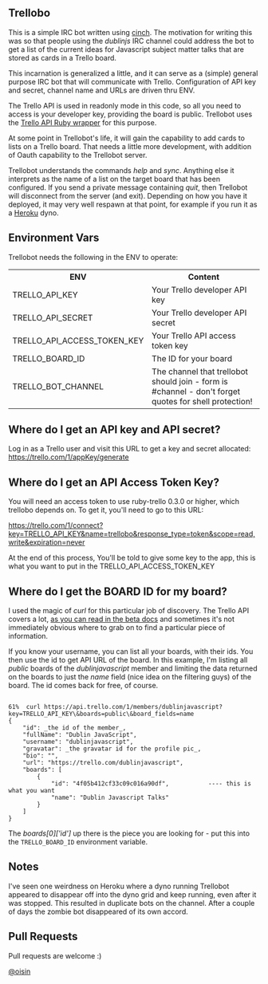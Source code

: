 ## Trellobo
This is a simple IRC bot written using [cinch](http://github.com/cinchrb/cinch). The motivation for writing this was so that people using the *dublinjs* IRC channel could address the bot to get a list of the current ideas for Javascript subject matter talks that are stored as cards in a Trello board. 

This incarnation is generalized a little, and it can serve as a (simple) general purpose IRC bot that will communicate with Trello. Configuration of API key and secret, channel name and URLs are driven thru ENV. 

The Trello API is used in readonly mode in this code, so all you need to access is your developer key, providing the board is public. Trellobot uses the [Trello API Ruby wrapper](https://github.com/jeremytregunna/ruby-trello) for this purpose.

At some point in Trellobot's life, it will gain the capability to add cards to lists on a Trello board. That needs a little more development, with addition of Oauth capability to the Trellobot server.

Trellobot understands the commands *help* and *sync*. Anything else it interprets as the name of a list on the target board that has been configured. If you send a private message containing *quit*, then Trellobot will disconnect from the server (and exit). Depending on how you have it deployed, it may very well respawn at that point, for example if you run it as a [Heroku](http://www.heroku.com) dyno. 

## Environment Vars
Trellobot needs the following in the ENV to operate:
<table>
  <tr><th>ENV</th><th>Content</th></tr>
  <tr><td>TRELLO_API_KEY</td><td>Your Trello developer API key</td></tr>
  <tr><td>TRELLO_API_SECRET</td><td>Your Trello developer API secret</td></tr>
  <tr><td>TRELLO_API_ACCESS_TOKEN_KEY</td><td>Your Trello API access token key</td></tr>
  <tr><td>TRELLO_BOARD_ID</td><td>The ID for your board</td></tr>
  <tr><td>TRELLO_BOT_CHANNEL</td><td>The channel that trellobot should join - form is #channel - don't forget quotes for shell protection!</td></tr>
</table>

## Where do I get an API key and API secret?
Log in as a Trello user and visit this URL to get a key and secret allocated: https://trello.com/1/appKey/generate

## Where do I get an API Access Token Key?
You will need an access token to use ruby-trello 0.3.0 or higher, which trellobo depends on. To get it, you'll need to go to this URL:

https://trello.com/1/connect?key=TRELLO_API_KEY&name=trellobo&response_type=token&scope=read,write&expiration=never

At the end of this process, You'll be told to give some key to the app, this is what you want to put in the TRELLO_API_ACCESS_TOKEN_KEY

## Where do I get the BOARD ID for my board?
I used the magic of _curl_ for this particular job of discovery. The Trello API covers a lot, [as you can read in the beta docs](https://trello.com/docs/api/index.html) and sometimes it's not immediately obvious where to grab on to find a particular piece of information. 

If you know your username, you can list all your boards, with their ids. You then use the id to get API URL of the board. In this example, I'm listing all _public_ boards of the _dublinjavascript_ member and limiting the data returned on the boards to just the _name_ field (nice idea on the filtering guys) of the board. The id comes back for free, of course.

<pre><code>
61%  curl https://api.trello.com/1/members/dublinjavascript?key=TRELLO_API_KEY\&boards=public\&board_fields=name
{
    "id": _the id of the member_,
    "fullName": "Dublin JavaScript",
    "username": "dublinjavascript",
    "gravatar": _the gravatar id for the profile pic_,
    "bio": "",
    "url": "https://trello.com/dublinjavascript",
    "boards": [
        {
            "id": "4f05b412cf33c09c016a90df",           ---- this is what you want
            "name": "Dublin Javascript Talks"
        }
    ]
}
</code></pre>

The *boards[0]['id']* up there is the piece you are looking for - put this into the `TRELLO_BOARD_ID` environment variable.

## Notes

I've seen one weirdness on Heroku where a dyno running Trellobot appeared to disappear off into the dyno grid and keep running, even after it was stopped. This resulted in duplicate bots on the channel. After a couple of days the zombie bot disappeared of its own accord.

## Pull Requests

Pull requests are welcome :)

[@oisin](http://twitter.com/oisin)